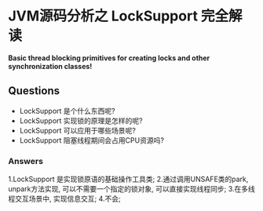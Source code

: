 # JVM源码分析之 LockSupport 完全解读

**Basic thread blocking primitives for creating locks and other synchronization classes!**

## Questions

- LockSupport 是个什么东西呢?
- LockSupport 实现锁的原理是怎样的呢?
- LockSupport 可以应用于哪些场景呢?
- LockSupport 阻塞线程期间会占用CPU资源吗?

### Answers

1.LockSupport 是实现锁原语的基础操作工具类;
2.通过调用UNSAFE类的park, unpark方法实现, 可以不需要一个指定的锁对象, 可以直接实现线程同步;
3.在多线程交互场景中, 实现信息交互;
4.不会;


### 

